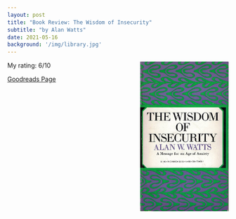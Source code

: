 ```yaml
---
layout: post
title: "Book Review: The Wisdom of Insecurity"
subtitle: "by Alan Watts"
date: 2021-05-16
background: '/img/library.jpg'
---
```

<img style="float: right; width: 40%; padding: 0px 0px 10px 10px" src="/img/book-cover-the-wisdom-of-insecurity.jpg">



My rating: 6/10

[Goodreads Page](https://www.goodreads.com/book/show/551520.The_Wisdom_of_Insecurity)
